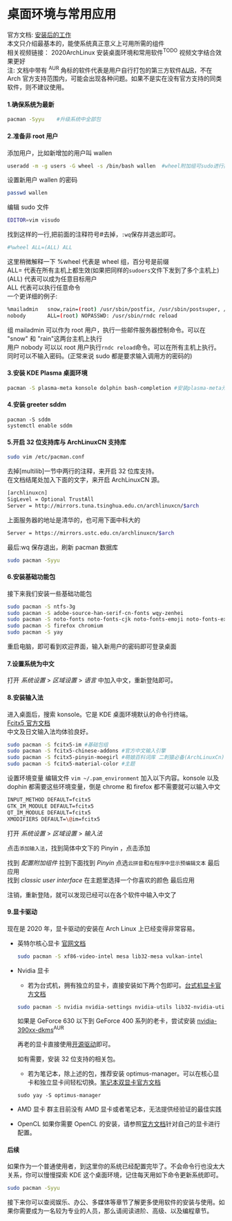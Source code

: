 # 桌面环境与常用应用

官方文档: [安装后的工作](<https://wiki.archlinux.org/index.php/General_recommendations_(%E7%AE%80%E4%BD%93%E4%B8%AD%E6%96%87)>)  
本文只介绍最基本的，能使系统真正意义上可用所需的组件  
相关视频链接： 2020ArchLinux 安装桌面环境和常用软件<sup>TODO</sup> 视频文字结合效果更好  
注: 文档中带有 <sup>AUR</sup> 角标的软件代表是用户自行打包的第三方软件[AUR](https://aur.archlinux.org/)，不在 Arch 官方支持范围内，可能会出现各种问题。如果不是实在没有官方支持的同类软件，则不建议使用。

#### 1.确保系统为最新

```bash
pacman -Syyu    #升级系统中全部包
```

#### 2.准备非 root 用户

添加用户，比如新增加的用户叫 wallen

```bash
useradd -m -g users -G wheel -s /bin/bash wallen  #wheel附加组可sudo进行提权
```

设置新用户 wallen 的密码

```bash
passwd wallen
```

编辑 sudo 文件

```bash
EDITOR=vim visudo
```

找到这样的一行,把前面的注释符号#去掉，`:wq`保存并退出即可。

```bash
#%wheel ALL=(ALL) ALL
```

这里稍微解释一下
%wheel 代表是 wheel 组，百分号是前缀  
ALL= 代表在所有主机上都生效(如果把同样的`sudoers`文件下发到了多个主机上)  
(ALL) 代表可以成为任意目标用户  
ALL 代表可以执行任意命令  
一个更详细的例子:

```bash
%mailadmin   snow,rain=(root) /usr/sbin/postfix, /usr/sbin/postsuper, /usr/bin/doveadm
nobody       ALL=(root) NOPASSWD: /usr/sbin/rndc reload
```

组 mailadmin 可以作为 root 用户，执行一些邮件服务器控制命令。可以在 "snow" 和 "rain"这两台主机上执行  
用户 nobody 可以以 root 用户执行`rndc reload`命令。可以在所有主机上执行。同时可以不输入密码。(正常来说 sudo 都是要求输入调用方的密码的)

#### 3.安装 KDE Plasma 桌面环境

```bash
pacman -S plasma-meta konsole dolphin bash-completion #安装plasma-meta元软件包 直接回车回车
```

#### 4.安装 greeter sddm

```
pacman -S sddm
systemctl enable sddm
```

#### 5.开启 32 位支持库与 ArchLinuxCN 支持库

```bash
sudo vim /etc/pacman.conf
```

去掉[multilib]一节中两行的注释，来开启 32 位库支持。  
在文档结尾处加入下面的文字，来开启 ArchLinuxCN 源。

```bash
[archlinuxcn]
SigLevel = Optional TrustAll
Server = http://mirrors.tuna.tsinghua.edu.cn/archlinuxcn/$arch
```

上面服务器的地址是清华的，也可用下面中科大的

```bash
Server = https://mirrors.ustc.edu.cn/archlinuxcn/$arch
```

最后:wq 保存退出，刷新 pacman 数据库

```bash
sudo pacman -Syyu
```

#### 6.安装基础功能包

接下来我们安装一些基础功能包

```bash
sudo pacman -S ntfs-3g                                                      #识别NTFS格式的硬盘
sudo pacman -S adobe-source-han-serif-cn-fonts wqy-zenhei                   #安装几个开源中文字体
sudo pacman -S noto-fonts noto-fonts-cjk noto-fonts-emoji noto-fonts-extra  #安装谷歌开源字体
sudo pacman -S firefox chromium                                             #安装常用的火狐、谷歌浏览器
sudo pacman -S yay                                                          #yay命令可以让用户安装AUR中的软件(yay在archLinuxCn)
```

重启电脑，即可看到欢迎界面，输入新用户的密码即可登录桌面

#### 7.设置系统为中文

打开 _系统设置_ > _区域设置_ > _语言_ 中加入中文，重新登陆即可。

<!-- optional KDE应该不需要了 在 kde 的区域设置里直接加上中文就行了
https://wiki.archlinux.org/index.php/Localization_(%E7%AE%80%E4%BD%93%E4%B8%AD%E6%96%87)/Simplified_Chinese_(%E7%AE%80%E4%BD%93%E4%B8%AD%E6%96%87)#%E5%9F%BA%E6%9C%AC%E4%B8%AD%E6%96%87%E6%94%AF%E6%8C%81
如果想要系统换为中文，需要重新设置 locale

编辑 /etc/locale.gen，去掉 zh_CN.UTF-8 的注释符号（#）。

```bash
locale-gen  #重新生成locale
```

编辑 /etc/locale.conf

```bash
echo 'LANG=zh_CN.UTF-8'  >> /etc/locale.conf

```-->

#### 8.安装输入法

进入桌面后，搜索 konsole。它是 KDE 桌面环境默认的命令行终端。  
[Fcitx5 官方文档](<https://wiki.archlinux.org/index.php/Fcitx5_(%E7%AE%80%E4%BD%93%E4%B8%AD%E6%96%87)>)  
中文及日文输入法均体验良好。

```bash
sudo pacman -S fcitx5-im #基础包组
sudo pacman -S fcitx5-chinese-addons #官方中文输入引擎
sudo pacman -S fcitx5-pinyin-moegirl #萌娘百科词库 二刺猿必备(ArchLinuxCn)
sudo pacman -S fcitx5-material-color #主题
```

设置环境变量 编辑文件 `vim ~/.pam_environment` 加入以下内容。konsole 以及 dophin 都需要这些环境变量，倒是 chrome 和 firefox 都不需要就可以输入中文

```bash
INPUT_METHOD DEFAULT=fcitx5
GTK_IM_MODULE DEFAULT=fcitx5
QT_IM_MODULE DEFAULT=fcitx5
XMODIFIERS DEFAULT=\@im=fcitx5
```

打开 _系统设置_ > _区域设置_ > _输入法_

点击`添加输入法`，找到简体中文下的 Pinyin ，点击添加

找到 _配置附加组件_
拉到下面找到 _Pinyin_ 点选`云拼音`和`在程序中显示预编辑文本` 最后应用  
找到 _classic user interface_ 在主题里选择一个你喜欢的颜色 最后应用

注销，重新登陆，就可以发现已经可以在各个软件中输入中文了

#### 9.显卡驱动

现在是 2020 年，显卡驱动的安装在 Arch Linux 上已经变得非常容易。

- 英特尔核心显卡 [官网文档](https://wiki.archlinux.org/index.php/Intel_graphics)

  ```bash
  sudo pacman -S xf86-video-intel mesa lib32-mesa vulkan-intel
  ```

- Nvidia 显卡

  - 若为台式机，拥有独立的显卡，直接安装如下两个包即可。[台式机显卡官方文档](https://wiki.archlinux.org/index.php/NVIDIA)

  ```bash
  sudo pacman -S nvidia nvidia-settings nvidia-utils lib32-nvidia-utils
  ```

  如果是 GeForce 630 以下到 GeForce 400 系列的老卡，尝试安装 [nvidia-390xx-dkms](https://aur.archlinux.org/packages/nvidia-390xx-dkms/)<sup>AUR</sup>

  再老的显卡直接使用[开源驱动](https://wiki.archlinux.org/index.php/Nouveau)即可。

  如有需要，安装 32 位支持的相关包。

  - 若为笔记本，除上述的包，推荐安装 optimus-manager。可以在核心显卡和独立显卡间轻松切换。[笔记本双显卡官方文档](https://wiki.archlinux.org/index.php/NVIDIA_Optimus)

  ```
  sudo yay -S optimus-manager
  ```

- AMD 显卡
  群主目前没有 AMD 显卡或者笔记本，无法提供经验证的最佳实践

  <!-- ```bash
  sudo pacman -S xf86-video-amdgpu    #amd显卡
  ``` -->

- OpenCL
  如果你需要 OpenCL 的安装，请参照[官方文档](https://wiki.archlinux.org/index.php/GPGPU)针对自己的显卡进行配置。

#### 后续

如果作为一个普通使用者，到这里你的系统已经配置完毕了。不会命令行也没太大关系，你可以慢慢探索 KDE 这个桌面环境，记住每天用如下命令更新系统即可。

```bash
sudo pacman -Syyu
```

接下来你可以查阅娱乐、办公、多媒体等章节了解更多使用软件的安装与使用。如果你需要成为一名较为专业的人员，那么请阅读进阶、高级、以及编程章节。
